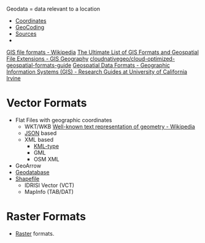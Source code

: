 Geodata = data relevant to a location

- [Coordinates](Coordinates.md)
- [GeoCoding](GeoCoding.md)
- [Sources](Sources/Sources.md)
- 

[GIS file formats - Wikipedia](https://en.wikipedia.org/wiki/GIS_file_formats)
[The Ultimate List of GIS Formats and Geospatial File Extensions - GIS Geography](https://gisgeography.com/gis-formats/)
[cloudnativegeo/cloud-optimized-geospatial-formats-guide](https://github.com/cloudnativegeo/cloud-optimized-geospatial-formats-guide)
[Geospatial Data Formats - Geographic Information Systems (GIS) - Research Guides at University of California Irvine](https://guides.lib.uci.edu/c.php?g=333028&p=8281490)


# Vector Formats


- Flat Files with geographic coordinates
	- WKT/WKB [Well-known text representation of geometry - Wikipedia](https://en.wikipedia.org/wiki/Well-known_text_representation_of_geometry)
	- [JSON](Flat/JSON/GeoTopoJSON.md) based
	- XML based
		- [KML-type](Flat/XML/KML-type.md)
		- GML
		- OSM XML
- GeoArrow
- [Geodatabase](Geodatabase/Geodatabase.md)
- [Shapefile](Shapefile/Shapefile.md)
	- IDRISI Vector (VCT)
	- MapInfo (TAB/DAT)

# Raster Formats

- [Raster](Raster/Raster.md) formats.


  
